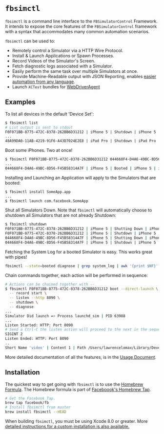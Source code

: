 # `fbsimctl`

`fbsimctl` is a command line interface to the `FBSimulatorControl` Framework. It intends to expose the core features of the `FBSimulatorControl` framework with a syntax that accommodates many common automation scenarios.

`fbsimctl` can be used to:
- Remotely control a Simulator via a HTTP Wire Protocol.
- Install & Launch Applications or Spawn Processes.
- Record Videos of the Simulator's Screen.
- Fetch diagnostic logs associated with a Simulator.
- Easily perform the same task over multiple Simulators at once.
- Provide Machine-Readable output with JSON Reporting, enables [easier automation from any language](https://github.com/facebook/FBSimulatorControl/blob/master/fbsimctl/cli-tests/tests.py).
- Launch `XCTest` bundles for [WebDriverAgent](https://github.com/facebook/WebDriverAgent/wiki/Starting-WebDriverAgent)

## Examples

To list all devices in the default 'Device Set':
```bash
$ fbsimctl list
# List output is sent to stdout
F0F071BB-8775-472C-8378-262BB6D31212 | iPhone 5 | Shutdown | iPhone 5 | iOS 8.4
...
48A99DA0-11AB-4219-91F6-A43D7024E2E8 | iPad Pro | Shutdown | iPad Pro | iOS 9.3
```

Boot some iPhones. Two at once!
```bash
$ fbsimctl F0F071BB-8775-472C-8378-262BB6D31212 044668F4-D4A6-49BC-8D56-F45B58314A7F boot
...
044668F4-D4A6-49BC-8D56-F45B58314A7F | iPhone 5 | Booted | iPhone 5 | iOS 9.3: launch: Bridge: Framebuffer ((null)) | HID (null) | Simulator Bridge: Connected
```

Installing and Launching an Application will apply to the Simulators that are booted:
```bash
$ fbsimctl install SomeApp.app
...
$ fbsimctl launch com.facebook.SomeApp
```

Shut all Simulators Down. Note that `fbsimctl` will automatically choose to shutdown all Simulators that are not already Shutdown:
```bash
$ fbsimctl shutdown
F0F071BB-8775-472C-8378-262BB6D31212 | iPhone 5 | Shutting Down | iPhone 5 | iOS 8.4: state: Shutting Down
F0F071BB-8775-472C-8378-262BB6D31212 | iPhone 5 | Shutdown | iPhone 5 | iOS 8.4: state: Shutdown
044668F4-D4A6-49BC-8D56-F45B58314A7F | iPhone 5 | Shutting Down | iPhone 5 | iOS 9.3: state: Shutting Down
044668F4-D4A6-49BC-8D56-F45B58314A7F | iPhone 5 | Shutdown | iPhone 5 | iOS 9.3: state: Shutdown
```

Fetching the System Log for a booted Simulator is easy. This works great with pipes!
```bash
fbsimctl --state=booted diagnose | grep system_log | awk '{print $NF}' | xargs less
```

Chain commands together, each action will be performed in sequence:
```bash
# Actions can be chained together with --
$ fbsimctl F0F071BB-8775-472C-8378-262BB6D31212 boot --direct-launch \
  -- record start \
  -- listen --http 8090 \
  -- shutdown \
  -- diagnose
...
Simulator Did launch => Process launchd_sim | PID 63988
...
Listen Started: HTTP: Port 8090
# Send a Ctrl-C the listen action will proceed to the next in the sequence.
SIGINT 2
Listen Ended: HTTP: Port 8090
..
Short Name 'video' | Content 1 | Path /Users/lawrencelomax/Library/Developer/CoreSimulator/Devices/F0F071BB-8775-472C-8378-262BB6D31212/data/fbsimulatorcontrol/diagnostics/video.mp4
```

More detailed documentation of all the features, is in the [Usage Document](Documentation/Usage.md).

## Installation

The quickest way to get going with `fbsimctl` is to use the [Homebrew Formula](http://brew.sh). The Homebrew formula is part of [Faceboook's Homebrew Tap](https://github.com/facebook/homebrew-fb).

```bash
# Get the Facebook Tap.
brew tap facebook/fb
# Install fbsimctl from master
brew install fbsimctl --HEAD
```

When building `fbsimctl`, you must be using Xcode 8.0 or greater. More [detailed instructions for a custom installation is also available.](Documentation/Installation.md)
